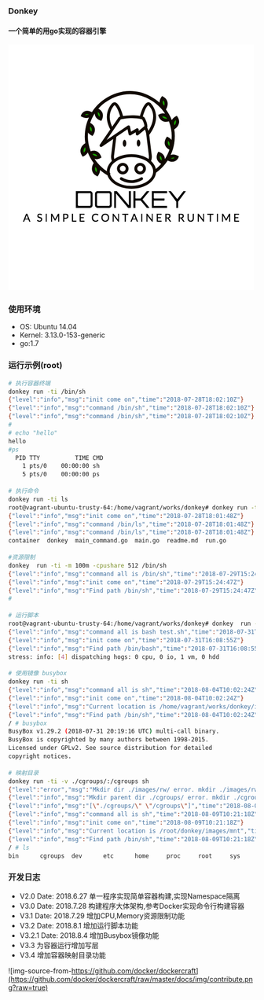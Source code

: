 ### Donkey

#### 一个简单的用go实现的容器引擎

![donkey](./img/logo.png)
### 使用环境
- OS: Ubuntu 14.04
- Kernel: 3.13.0-153-generic
- go:1.7


### 运行示例(root)
```bash
# 执行容器终端
donkey run -ti /bin/sh
{"level":"info","msg":"init come on","time":"2018-07-28T18:02:10Z"}
{"level":"info","msg":"command /bin/sh","time":"2018-07-28T18:02:10Z"}
{"level":"info","msg":"command /bin/sh","time":"2018-07-28T18:02:10Z"}
#
# echo "hello"
hello
#ps
  PID TTY          TIME CMD
    1 pts/0    00:00:00 sh
    5 pts/0    00:00:00 ps

# 执行命令
donkey run -ti ls
root@vagrant-ubuntu-trusty-64:/home/vagrant/works/donkey# donkey run -ti /bin/ls
{"level":"info","msg":"init come on","time":"2018-07-28T18:01:48Z"}
{"level":"info","msg":"command /bin/ls","time":"2018-07-28T18:01:48Z"}
{"level":"info","msg":"command /bin/ls","time":"2018-07-28T18:01:48Z"}
container  donkey  main_command.go  main.go  readme.md	run.go

#资源限制
donkey  run -ti -m 100m -cpushare 512 /bin/sh
{"level":"info","msg":"command all is /bin/sh","time":"2018-07-29T15:24:47Z"}
{"level":"info","msg":"init come on","time":"2018-07-29T15:24:47Z"}
{"level":"info","msg":"Find path /bin/sh","time":"2018-07-29T15:24:47Z"}
#

# 运行脚本
root@vagrant-ubuntu-trusty-64:/home/vagrant/works/donkey# donkey  run -ti -m 100m  bash test.sh
{"level":"info","msg":"command all is bash test.sh","time":"2018-07-31T16:08:55Z"}
{"level":"info","msg":"init come on","time":"2018-07-31T16:08:55Z"}
{"level":"info","msg":"Find path /bin/bash","time":"2018-07-31T16:08:55Z"}
stress: info: [4] dispatching hogs: 0 cpu, 0 io, 1 vm, 0 hdd

# 使用镜像 busybox
donkey run -ti sh
{"level":"info","msg":"command all is sh","time":"2018-08-04T10:02:24Z"}
{"level":"info","msg":"init come on","time":"2018-08-04T10:02:24Z"}
{"level":"info","msg":"Current location is /home/vagrant/works/donkey/images/busybox","time":"2018-08-04T10:02:24Z"}
{"level":"info","msg":"Find path /bin/sh","time":"2018-08-04T10:02:24Z"}
/ # busybox
BusyBox v1.29.2 (2018-07-31 20:19:16 UTC) multi-call binary.
BusyBox is copyrighted by many authors between 1998-2015.
Licensed under GPLv2. See source distribution for detailed
copyright notices.

# 映射目录
donkey run -ti -v ./cgroups/:/cgroups sh
{"level":"error","msg":"Mkdir dir ./images/rw/ error. mkdir ./images/rw/: file exists","time":"2018-08-09T10:21:18Z"}
{"level":"info","msg":"Mkdir parent dir ./cgroups/ error. mkdir ./cgroups/: file exists","time":"2018-08-09T10:21:18Z"}
{"level":"info","msg":"[\"./cgroups/\" \"/cgroups\"]","time":"2018-08-09T10:21:18Z"}
{"level":"info","msg":"command all is sh","time":"2018-08-09T10:21:18Z"}
{"level":"info","msg":"init come on","time":"2018-08-09T10:21:18Z"}
{"level":"info","msg":"Current location is /root/donkey/images/mnt","time":"2018-08-09T10:21:18Z"}
{"level":"info","msg":"Find path /bin/sh","time":"2018-08-09T10:21:18Z"}
/ # ls
bin      cgroups  dev      etc      home     proc     root     sys      tmp      usr      var
```

### 开发日志
- V2.0
Date: 2018.6.27
单一程序实现简单容器构建,实现Namespace隔离
- V3.0 
Date: 2018.7.28
构建程序大体架构,参考Docker实现命令行构建容器
- V3.1
Date: 2018.7.29
增加CPU,Memory资源限制功能
- V3.2
Date: 2018.8.1
增加运行脚本功能                                                                                              
- V3.2.1
Date: 2018.8.4
增加Busybox镜像功能
- V3.3
为容器运行增加写层
- V3.4 
增加容器映射目录功能

![img-source-from-https://github.com/docker/dockercraft](https://github.com/docker/dockercraft/raw/master/docs/img/contribute.png?raw=true)